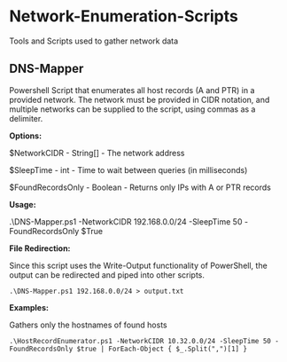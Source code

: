 # Network-Enumeration-Scripts
Tools and Scripts used to gather network data

## DNS-Mapper
Powershell Script that enumerates all host records (A and PTR) in a provided network. The network must be provided in CIDR notation, and multiple networks can be supplied to the script, using commas as a delimiter.

**Options:**

$NetworkCIDR - String[] - The network address

$SleepTime - int - Time to wait between queries (in milliseconds)

$FoundRecordsOnly - Boolean - Returns only IPs with A or PTR records

**Usage:** 

.\DNS-Mapper.ps1 -NetworkCIDR 192.168.0.0/24 -SleepTime 50 -FoundRecordsOnly $True

**File Redirection:**

Since this script uses the Write-Output functionality of PowerShell, the output can be redirected and piped into other scripts.

`.\DNS-Mapper.ps1 192.168.0.0/24 > output.txt` 

**Examples:**

Gathers only the hostnames of found hosts

`.\HostRecordEnumerator.ps1 -NetworkCIDR 10.32.0.0/24 -SleepTime 50 -FoundRecordsOnly $true | ForEach-Object { $_.Split(",")[1] }`
